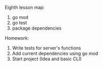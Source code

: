 Eighth lesson map:

1. go mod
2. go test
3. package dependencies

Homework: 
1. Write tests for server's functions
2. Add current dependencies using go mod 
3. Start project (Idea and basic CLI)